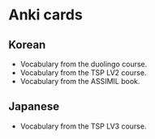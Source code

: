 # Anki cards

## Korean
- Vocabulary from the duolingo course.
- Vocabulary from the TSP LV2 course.
- Vocabulary from the ASSIMIL book.

## Japanese 
- Vocabulary from the TSP LV3 course.
